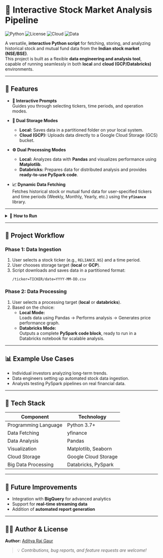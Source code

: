 # 🧠 Interactive Stock Market Analysis Pipeline

![Python](https://img.shields.io/badge/Python-3.7%2B-blue?logo=python)
![License](https://img.shields.io/badge/License-MIT-green)
![Cloud](https://img.shields.io/badge/Cloud-GCP-yellow?logo=googlecloud)
![Data](https://img.shields.io/badge/Data-Pandas%20%7C%20PySpark-orange?logo=apache-spark)

A versatile, **interactive Python script** for fetching, storing, and analyzing historical stock and mutual fund data from the **Indian stock market (NSE/BSE)**.  
This project is built as a flexible **data engineering and analysis tool**, capable of running seamlessly in both **local** and **cloud (GCP/Databricks)** environments.

---

## 🚀 Features

- **🧭 Interactive Prompts**  
  Guides you through selecting tickers, time periods, and operation modes.

- **💾 Dual Storage Modes**
  - **Local:** Saves data in a partitioned folder on your local system.  
  - **Cloud (GCP):** Uploads data directly to a Google Cloud Storage (GCS) bucket.

- **⚙️ Dual Processing Modes**
  - **Local:** Analyzes data with **Pandas** and visualizes performance using **Matplotlib**.  
  - **Databricks:** Prepares data for distributed analysis and provides **ready-to-use PySpark code**.

- **📈 Dynamic Data Fetching**  
  Fetches historical stock or mutual fund data for user-specified tickers and time periods (Weekly, Monthly, Yearly, etc.) using the **`yfinance`** library.

---

<details>
<summary>🧩 <b>How to Run</b></summary>

### ✅ Prerequisites

- **Python 3.7+**
- Install dependencies:

```bash
pip install yfinance pandas matplotlib seaborn google-cloud-storage
```

---

### ⚙️ Configuration (Optional for GCP Users)

If you plan to use **Google Cloud Storage**, perform the following setup:

1. Create a **GCP Service Account** with the **Storage Admin** role.  
2. Download its **JSON key file**.  
3. Set the environment variable for authentication.

#### macOS / Linux
```bash
export GOOGLE_APPLICATION_CREDENTIALS="/path/to/your/gcp_key.json"
```

#### Windows (Command Prompt)
```bash
set GOOGLE_APPLICATION_CREDENTIALS="C:\path\to\your\gcp_key.json"
```

4. Open `main.py` and replace the placeholder:
```python
GCS_BUCKET_NAME = "your-bucket-name"
```

---

### ▶️ Execution

Run the script from your terminal:

```bash
python main.py
```

Follow the on-screen prompts to:
- Choose your **storage mode** (local or GCP)
- Select your **processing mode** (local or Databricks)
- Enter your **stock ticker** and **time period**

</details>

---

## 🔄 Project Workflow

### **Phase 1: Data Ingestion**
1. User selects a stock ticker (e.g., `RELIANCE.NS`) and a time period.  
2. User chooses storage target (**local** or **GCP**).  
3. Script downloads and saves data in a partitioned format:
   ```
   /ticker=TICKER/date=YYYY-MM-DD.csv
   ```

### **Phase 2: Data Processing**
1. User selects a processing target (**local** or **databricks**).  
2. Based on the choice:
   - **Local Mode:**  
     Loads data using Pandas → Performs analysis → Generates price performance graph.
   - **Databricks Mode:**  
     Outputs a complete **PySpark code block**, ready to run in a Databricks notebook for scalable analysis.

---

## 📊 Example Use Cases
- Individual investors analyzing long-term trends.  
- Data engineers setting up automated stock data ingestion.  
- Analysts testing PySpark pipelines on real financial data.  

---

## 🧰 Tech Stack
| Component | Technology |
|------------|-------------|
| Programming Language | Python 3.7+ |
| Data Fetching | yfinance |
| Data Analysis | Pandas |
| Visualization | Matplotlib, Seaborn |
| Cloud Storage | Google Cloud Storage |
| Big Data Processing | Databricks, PySpark |

---

## 🏁 Future Improvements
- Integration with **BigQuery** for advanced analytics  
- Support for **real-time streaming data**  
- Addition of **automated report generation**

---

## 👨‍💻 Author & License

**Author:** [Aditya Raj Gaur](https://github.com/)  

> 💡 *Contributions, bug reports, and feature requests are welcome!*
